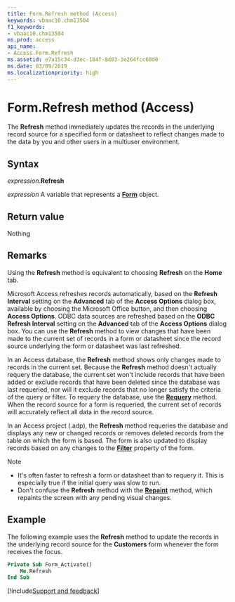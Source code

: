 ```yaml
---
title: Form.Refresh method (Access)
keywords: vbaac10.chm13504
f1_keywords:
- vbaac10.chm13504
ms.prod: access
api_name:
- Access.Form.Refresh
ms.assetid: e7a15c34-d3ec-184f-8d03-3e264fcc60d0
ms.date: 03/09/2019
ms.localizationpriority: high
---
```



# Form.Refresh method (Access)

The **Refresh** method immediately updates the records in the underlying record source for a specified form or datasheet to reflect changes made to the data by you and other users in a multiuser environment.


## Syntax

_expression_.**Refresh**

_expression_ A variable that represents a **[Form](Access.Form.md)** object.


## Return value

Nothing


## Remarks

Using the **Refresh** method is equivalent to choosing **Refresh** on the **Home** tab.

Microsoft Access refreshes records automatically, based on the **Refresh Interval** setting on the **Advanced** tab of the **Access Options** dialog box, available by choosing the Microsoft Office button, and then choosing **Access Options**. ODBC data sources are refreshed based on the **ODBC Refresh Interval** setting on the **Advanced** tab of the **Access Options** dialog box. You can use the **Refresh** method to view changes that have been made to the current set of records in a form or datasheet since the record source underlying the form or datasheet was last refreshed.

In an Access database, the **Refresh** method shows only changes made to records in the current set. Because the **Refresh** method doesn't actually requery the database, the current set won't include records that have been added or exclude records that have been deleted since the database was last requeried, nor will it exclude records that no longer satisfy the criteria of the query or filter. To requery the database, use the **[Requery](Access.Form.Requery.md)** method. When the record source for a form is requeried, the current set of records will accurately reflect all data in the record source.

In an Access project (.adp), the **Refresh** method requeries the database and displays any new or changed records or removes deleted records from the table on which the form is based. The form is also updated to display records based on any changes to the **[Filter](Access.Form.Filter(property).md)** property of the form.

> [!NOTE] 
> - It's often faster to refresh a form or datasheet than to requery it. This is especially true if the initial query was slow to run.
> - Don't confuse the **Refresh** method with the **[Repaint](Access.Form.Repaint.md)** method, which repaints the screen with any pending visual changes.

## Example

The following example uses the **Refresh** method to update the records in the underlying record source for the **Customers** form whenever the form receives the focus.

```vb
Private Sub Form_Activate() 
    Me.Refresh 
End Sub
```




[!include[Support and feedback](~/includes/feedback-boilerplate.md)]
